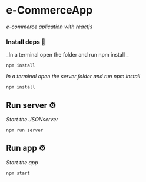 # e-CommerceApp

_e-commerce aplication with reactjs_


### Install deps 🔧

_In a terminal open the folder and run npm install _


```
npm install
```

_In a terminal open the server folder and run npm install_

```
npm install
```

## Run server ⚙️

_Start the JSONserver_
```
npm run server
```
## Run app ⚙️

_Start the app_
```
npm start
```
